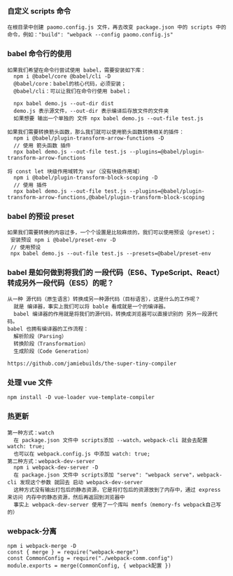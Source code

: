 ### 自定义 scripts 命令
    在根目录中创建 paomo.config.js 文件，再去改变 package.json 中的 scripts 中的命令，例如："build": "webpack --config paomo.config.js"

### babel 命令行的使用
    如果我们希望在命令行尝试使用 babel，需要安装如下库：
      npm i @babel/core @babel/cli -D
      @babel/core：babel的核心代码，必须安装；
      @babel/cli：可以让我们在命令行使用 babel；

      npx babel demo.js --out-dir dist
      demo.js 表示源文件，--out-dir 表示编译后存放文件的文件夹
      如果想要 输出一个单独的 文件 npx babel demo.js --out-file test.js
    
    如果我们需要转换箭头函数，那么我们就可以使用箭头函数转换相关的插件：
      npm i @babel/plugin-transform-arrow-functions -D
      // 使用 箭头函数 插件
      npx babel demo.js --out-file test.js --plugins=@babel/plugin-transform-arrow-functions

    将 const let 块级作用域转为 var（没有块级作用域）
      npm i @babel/plugin-transform-block-scoping -D
      // 使用 插件
      npx babel demo.js --out-file test.js --plugins=@babel/plugin-transform-arrow-functions,@babel/plugin-transform-block-scoping   

 ### babel 的预设 preset
    如果我们需要转换的内容过多，一个个设置是比较麻烦的，我们可以使用预设（preset）；
     安装预设 npm i @babel/preset-env -D
     // 使用预设
     npx babel demo.js --out-file test.js --presets=@babel/preset-env
  
  ### babel 是如何做到将我们的 一段代码（ES6、TypeScript、React）转成另外一段代码（ES5）的呢？
    从一种 源代码（原生语言）转换成另一种源代码（目标语言），这是什么的工作呢？
      就是 编译器，事实上我们可以将 bable 看成就是一个的编译器。
      babel 编译器的作用就是将我们的源代码，转换成浏览器可以直接识别的 另外一段源代码。
    babel 也拥有编译器的工作流程：
      解析阶段（Parsing）
      转换阶段（Transformation）      
      生成阶段（Code Generation）
    
    https://github.com/jamiebuilds/the-super-tiny-compiler

  ### 处理 vue 文件
    npm install -D vue-loader vue-template-compiler

  ### 热更新
    第一种方式：watch
      在 package.json 文件中 scripts添加 --watch，webpack-cli 就会去配置 watch: true;
      也可以在 webpack.config.js 中添加 watch: true;
    第二种方式：webpack-dev-server
      npm i webpack-dev-server -D
      在 package.json 文件中 scripts添加 "serve": "webpack serve"，webpack-cli 发现这个参数 就回去 启动 webpack-dev-server
      这种方式没有输出打包后的静态资源，它是将打包后的资源放到了内存中，通过 express 来访问 内存中的静态资源，然后再返回到浏览器中
      事实上 webpack-dev-server 使用了一个库叫 memfs（memory-fs webpack自己写的）

  ### webpack-分离
    npm i webpack-merge -D
    const { merge } = require("webpack-merge")
    const CommonConfig = require("./webpack-comm.config")
    module.exports = merge(CommonConfig, { webpack配置 })
